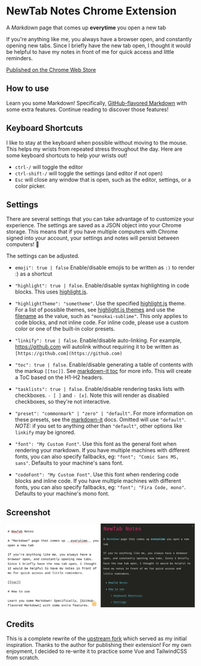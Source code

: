 # NewTab Notes Chrome Extension

A *Markdown* page that comes up __everytime__ you open a new tab

If you're anything like me, you always have a browser open, and constantly opening new tabs. Since I briefly have the new tab open, I thought it would be helpful to have my notes in front of me for quick access and little reminders.

[Published on the Chrome Web Store](https://chrome.google.com/webstore/detail/newtab-notes/kfbhbipgippofpifimbcnbafehjndccn)


## How to use

Learn you some Markdown! Specifically, [GitHub-flavored Markdown] with some extra features. Continue reading to discover those features!

[GitHub-flavored Markdown]: https://github.github.com/gfm/


## Keyboard Shortcuts

I like to stay at the keyboard when possible without moving to the mouse. This helps my wrists from repeated stress throughout the day. Here are some keyboard shortcuts to help your wrists out!

- `ctrl-/` will toggle the editor
- `ctrl-shift-/` will toggle the settings (and editor if not open)
- `Esc` will close any window that is open, such as the editor, settings, or a color picker.


## Settings

There are several settings that you can take advantage of to customize your experience. The settings are saved as a JSON object into your Chrome storage. This means that if you have multiple computers with Chrome signed into your account, your settings and notes will persist between computers! :tada:

The settings can be adjusted.

- `emoji": true | false` Enable/disable emojis to be written as `:)` to render :) as a shortcut

- `"highlight": true | false`. Enable/disable syntax highlighting in code blocks. This uses [highlight.js].

- `"highlightTheme": "sometheme"`. Use the specified [highlight.js] theme. For a list of possible themes, see [highlight.js themes] and use the [filename] as the value, such as `"monokai-sublime"`. This only applies to code blocks, and not inline code. For inline code, please use a custom color or one of the built-in color presets.

- `"linkify": true | false`. Enable/disable auto-linking. For example, https://github.com will autolink without requiring it to be written as `[https://github.com](https://github.com)`

- `"toc": true | false`. Enable/disable generating a table of contents with the markup `[[toc]]`. See [markdown-it toc] for more info. This will create a ToC based on the H1-H2 headers.

- `"tasklists": true | false`. Enable/disable rendering tasks lists with checkboxes. `- [ ]` and `- [x]`. Note this will render as disabled checkboxes, so they're not interactive.

- `"preset": "commonmark" | "zero" | "default"`. For more information on these presets, see the [markdown-it] docs. Omitted will use `"default"`. _NOTE:_ if you set to anything other than `"default"`, other options like `linkify` may be ignored.

- `"font": "My Custom Font"`. Use this font as the general font when rendering your markdown. If you have multiple machines with different fonts, you can also specify fallbacks, eg: `"font"; "Comic Sans MS, sans"`. Defaults to your machine's sans font.

- `"codeFont": "My Custom Font"`. Use this font when rendering code blocks and inline code. If you have multiple machines with different fonts, you can also specify fallbacks, eg: `"font"; "Fira Code, mono"`. Defaults to your machine's mono font.


[highlight.js]: https://highlightjs.org/
[highlight.js themes]: https://highlightjs.org/static/demo/
[filename]: https://github.com/highlightjs/highlight.js/tree/9.18.1/src/styles
[markdown-it]: https://github.com/markdown-it/markdown-it
[markdown-it toc]: https://github.com/Oktavilla/markdown-it-table-of-contents

## Screenshot

![Screenshot](./screenshot.png)

## Credits

This is a complete rewrite of the [upstream
fork](https://github.com/intrvertmichael/MarkdownTab) which served as my initial
inspiration. Thanks to the author for publishing their extension! For my own
enjoyment, I decided to re-write it to practice some Vue and TailwindCSS from
scratch.
